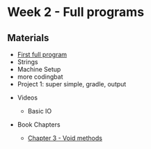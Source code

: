 Week 2 - Full programs
===

## Materials
* [First full program](../content/FirstProgram.md)
* Strings
* Machine Setup
* more codingbat
* Project 1: super simple, gradle, output
+ Videos
    + Basic IO
    
+ Book Chapters
    + [Chapter 3 - Void methods](http://greenteapress.com/thinkapjava/html/thinkjava005.html)
